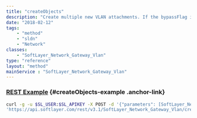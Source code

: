 ```yaml
---
title: "createObjects"
description: "Create multiple new VLAN attachments. If the bypassFlag is false, this will also create an asynchronous process to route the VLANs through the gateway. "
date: "2018-02-12"
tags:
    - "method"
    - "sldn"
    - "Network"
classes:
    - "SoftLayer_Network_Gateway_Vlan"
type: "reference"
layout: "method"
mainService : "SoftLayer_Network_Gateway_Vlan"
---
```


### [REST Example](#createObjects-example) <a href="/article/rest/"><i class="fas fa-question"></i></a> {#createObjects-example .anchor-link} 
```bash
curl -g -u $SL_USER:$SL_APIKEY -X POST -d '{"parameters": [SoftLayer_Network_Gateway_Vlan]}' \
'https://api.softlayer.com/rest/v3.1/SoftLayer_Network_Gateway_Vlan/createObjects'
```
